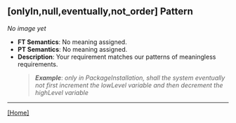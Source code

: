## [onlyIn,null,eventually,not_order] Pattern
_No image yet_
 * **FT Semantics**: No meaning assigned.
 * **PT Semantics**: No meaning assigned.
 * **Description**: Your requirement matches our patterns of meaningless requirements.
   > **_Example_**: _only in PackageInstallation,   shall the system  eventually not first  increment the lowLevel variable and then  decrement the highLevel variable_   
***
[[Home]](../semantics.md)